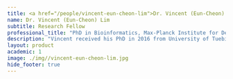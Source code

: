 ```yaml
---
title: <a href="/people/vincent-eun-cheon-lim">Dr. Vincent (Eun-Cheon) Lim</a>
name: Dr. Vincent (Eun-Cheon) Lim
subtitle: Research Fellow
professional_title: "PhD in Bioinformatics, Max-Planck Institute for Developmental Biology, Tuebingen (Germany), Postdoctoral Fellow (2016-2017)"  # Joined professional titles
description: "Vincent received his PhD in 2016 from University of Tuebingen-Max-Planck Institute (MPI) for developmental biology under the supervision of Dr. Detlef Weigel(MPI) and Dr. Daniel Huson(University of Tuebingen). During his doctoral study, he focused on developing highly accurate and efficient bioinformatics algorithms for large-scale analyses, encompassing a sequencing error correction module, a taxonomy-id classifier,  and a whole genome aligner with a structural variant calling algorithm. He has lots of interests in machine learning and GPU-computing field, especially, with respect to the application of deep learning to biological questions.Aside from science, he is a religious person, and tries to help North Korean people."
layout: product
academic: 1
image: ./img//vincent-eun-cheon-lim.jpg
hide_footer: true
---
```


